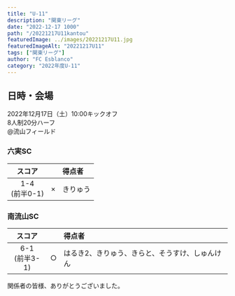 ```yaml
---
title: "U-11"
description: "関東リーグ"
date: "2022-12-17 1000"
path: "/20221217U11kantou"
featuredImage: ../images/20221217U11.jpg
featuredImageAlt: "20221217U11"
tags: ["関東リーグ"]
author: "FC Esblanco"
category: "2022年度U-11"
---
```


## 日時・会場

2022年12月17日（土）10:00キックオフ  
8人制20分ハーフ  
@流山フィールド

### 六実SC

| スコア |   | 得点者  |
|:------:|:-:|:--------|
| 1-4<br/>(前半0-1) | × |きりゅう |

### 南流山SC

| スコア |   | 得点者  |
|:------:|:-:|:--------|
| 6-1<br/>(前半3-1) | ○ |はるき2、きりゅう、きらと、そうすけ、しゅんけん |



関係者の皆様、ありがとうございました。